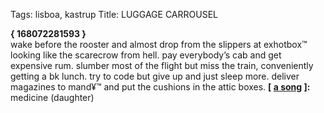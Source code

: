Tags: lisboa, kastrup
Title: LUGGAGE CARROUSEL
  
**{ 168072281593 }**  
wake before the rooster and almost drop from the slippers at exhotbox™ looking like the scarecrow from hell. pay everybody’s cab and get expensive rum. slumber most of the flight but miss the train, conveniently getting a bk lunch. try to code but give up and just sleep more. deliver magazines to mand¥™ and put the cushions in the attic boxes.
**[ [a song](https://open.spotify.com/track/5Zz8mrmVVhOq3iuv8Gh0MX) ]:** medicine (daughter)